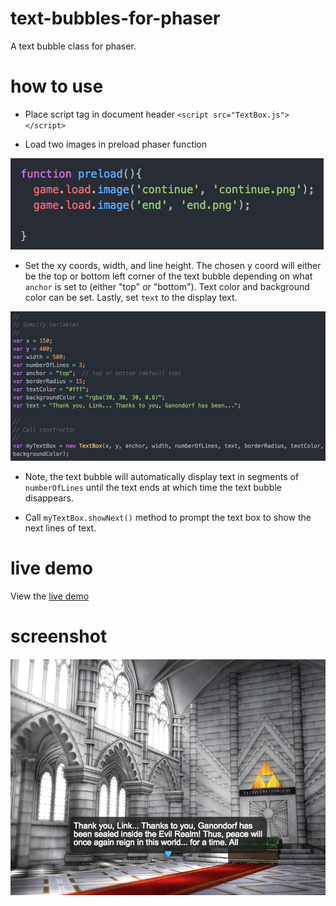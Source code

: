 # text-bubbles-for-phaser

A text bubble class for phaser.

# how to use

- Place script tag in document header ```<script src="TextBox.js"></script>```

- Load two images in preload phaser function

![](./step2.png)

- Set the xy coords, width, and line height. The chosen y coord will either be the top or bottom left corner of the text bubble depending on what ```anchor``` is set to (either "top" or "bottom"). Text color and background color can be set. Lastly, set ```text``` to the display text.

![](./step3.png)

- Note, the text bubble will automatically display text in segments of ```numberOfLines``` until the text ends at which time the text bubble disappears.   

- Call ```myTextBox.showNext()``` method to prompt the text box to show the next lines of text.

# live demo

View the [live demo](https://strawstack.github.com/text-bubbles-for-phaser)

# screenshot

![](./screenshot.png)
